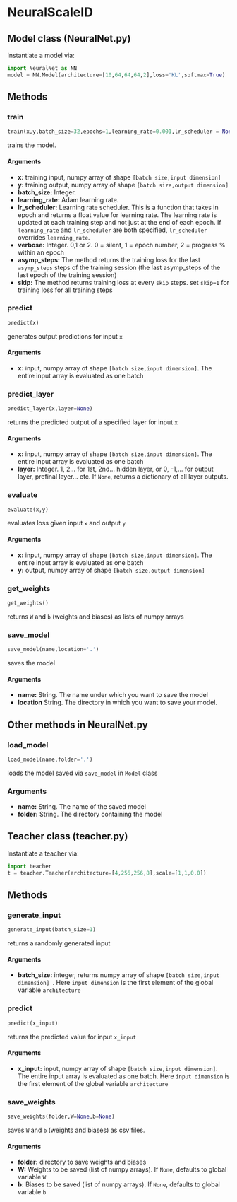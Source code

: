 # NeuralScaleID
## Model class (NeuralNet.py)
Instantiate a model via:
```python
import NeuralNet as NN
model = NN.Model(architecture=[10,64,64,64,2],loss='KL',softmax=True)
```
## Methods
### train
```python
train(x,y,batch_size=32,epochs=1,learning_rate=0.001,lr_scheduler = None,verbose=2,asymp_steps=1000,skip=100)
```
trains the model.
#### Arguments
* **x:** training input, numpy array of shape ```[batch size,input dimension] ```
* **y:** training output, numpy array of shape ```[batch size,output dimension]```
* **batch_size:** Integer.
* **learning_rate:** Adam learning rate.
* **lr_scheduler:** Learning rate scheduler. This is a function that takes in epoch and returns a float value for learning rate. The learning rate is updated at each training step and not just at the end of each epoch. If ```learning_rate``` and ```lr_scheduler``` are both specified, ```lr_scheduler``` overrides ```learning_rate```.
* **verbose:** Integer. 0,1 or 2. 0 = silent, 1 = epoch number, 2 = progress % within an epoch
* **asymp_steps:** The method returns the training loss for the last ```asymp_steps``` steps of the training session (the last asymp_steps of the last epoch of the training session)
* **skip:** The method returns training loss at every ```skip``` steps. set ```skip=1``` for training loss for all training steps
### predict
```python
predict(x)
```
generates output predictions for input ```x```
#### Arguments
* **x:** input, numpy array of shape ```[batch size,input dimension]```. The entire input array is evaluated as one batch

### predict_layer
```python
predict_layer(x,layer=None)
```
returns the predicted output of a specified layer for input ```x```
#### Arguments
* **x:** input, numpy array of shape ```[batch size,input dimension]```. The entire input array is evaluated as one batch
* **layer:** Integer. 1, 2... for 1st, 2nd... hidden layer, or 0, -1,... for output layer, prefinal layer... etc. If ```None```, returns a dictionary of all layer outputs. 

### evaluate
```python
evaluate(x,y)
```
evaluates loss given input ```x``` and output ```y```
#### Arguments
* **x:** input, numpy array of shape ```[batch size,input dimension]```. The entire input array is evaluated as one batch
* **y:** output, numpy array of shape ```[batch size,output dimension]```

### get_weights
```python
get_weights()
```
returns ```W``` and ```b``` (weights and biases) as lists of numpy arrays

### save_model
```python
save_model(name,location='.')
```
saves the model
#### Arguments
* **name:** String. The name under which you want to save the model
* **location** String. The directory in which you want to save your model.

## Other methods in NeuralNet.py
### load_model
```python
load_model(name,folder='.')
```
loads the model saved via ```save_model``` in ```Model``` class
### Arguments
* **name:** String. The name of the saved model
* **folder:** String. The directory containing the model

## Teacher class (teacher.py)
Instantiate a teacher via:
```python
import teacher
t = teacher.Teacher(architecture=[4,256,256,8],scale=[1,1,0,0])
```
## Methods
### generate_input
```python
generate_input(batch_size=1)
```
returns a randomly generated input
#### Arguments
* **batch_size:** integer, returns numpy array of shape ```[batch size,input dimension] ```. Here ```input dimension``` is the first element of the global variable ```architecture```

### predict
```python
predict(x_input)
```
returns the predicted value for input ```x_input```
#### Arguments
* **x_input:** input, numpy array of shape ```[batch size,input dimension]```. The entire input array is evaluated as one batch. Here ```input dimension``` is the first element of the global variable ```architecture```

### save_weights
```python
save_weights(folder,W=None,b=None)
```
saves ```W``` and ```b``` (weights and biases) as csv files.
#### Arguments
* **folder:** directory to save weights and biases
* **W:** Weights to be saved (list of numpy arrays). If ```None```, defaults to global variable ```W```
* **b:** Biases to be saved (list of numpy arrays). If ```None```, defaults to global variable ```b```
